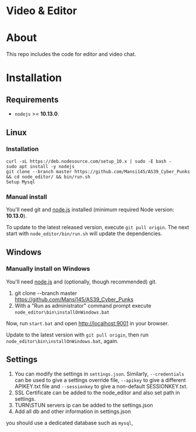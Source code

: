 # Video & Editor

# About
This repo includes the code for editor and video chat.

# Installation

## Requirements
- `nodejs` >= **10.13.0**.

## Linux

### Installation
```
curl -sL https://deb.nodesource.com/setup_10.x | sudo -E bash -
sudo apt install -y nodejs
git clone --branch master https://github.com/Mansi145/AS39_Cyber_Punks && cd node_editor/ && bin/run.sh
Setup Mysql
```

### Manual install
You'll need git and [node.js](https://nodejs.org) installed (minimum required Node version: **10.13.0**).


To update to the latest released version, execute `git pull origin`. The next start with `node_editor/bin/run.sh` will update the dependencies.


## Windows

### Manually install on Windows
You'll need [node.js](https://nodejs.org) and (optionally, though recommended) git.

1. git clone --branch master https://github.com/Mansi145/AS39_Cyber_Punks
2. With a "Run as administrator" command prompt execute `node_editor\bin\installOnWindows.bat`

Now, run `start.bat` and open <http://localhost:9001> in your browser.

Update to the latest version with `git pull origin`, then run `node_editor\bin\installOnWindows.bat`, again.

## Settings
1. You can modify the settings in `settings.json`.
Similarly, `--credentials` can be used to give a settings override file, `--apikey` to give a different APIKEY.txt file and `--sessionkey` to give a non-default SESSIONKEY.txt.
2. SSL Certificate can be added to the node_editor and also set path in settings.
3. TURN\STUN servers ip can be added to the settings.json 
4. Add all db and other information in settings.json

you should use a dedicated database such as `mysql`, 

